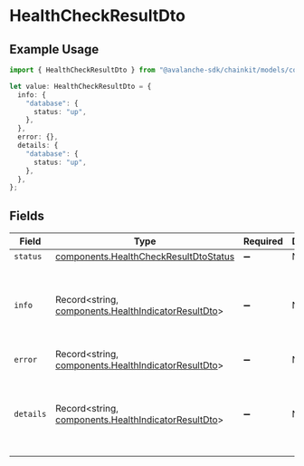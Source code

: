 # HealthCheckResultDto

## Example Usage

```typescript
import { HealthCheckResultDto } from "@avalanche-sdk/chainkit/models/components";

let value: HealthCheckResultDto = {
  info: {
    "database": {
      status: "up",
    },
  },
  error: {},
  details: {
    "database": {
      status: "up",
    },
  },
};
```

## Fields

| Field                                                                                                      | Type                                                                                                       | Required                                                                                                   | Description                                                                                                | Example                                                                                                    |
| ---------------------------------------------------------------------------------------------------------- | ---------------------------------------------------------------------------------------------------------- | ---------------------------------------------------------------------------------------------------------- | ---------------------------------------------------------------------------------------------------------- | ---------------------------------------------------------------------------------------------------------- |
| `status`                                                                                                   | [components.HealthCheckResultDtoStatus](../../models/components/healthcheckresultdtostatus.md)             | :heavy_minus_sign:                                                                                         | N/A                                                                                                        |                                                                                                            |
| `info`                                                                                                     | Record<string, [components.HealthIndicatorResultDto](../../models/components/healthindicatorresultdto.md)> | :heavy_minus_sign:                                                                                         | N/A                                                                                                        | {<br/>"database": {<br/>"status": "up"<br/>}<br/>}                                                         |
| `error`                                                                                                    | Record<string, [components.HealthIndicatorResultDto](../../models/components/healthindicatorresultdto.md)> | :heavy_minus_sign:                                                                                         | N/A                                                                                                        | {}                                                                                                         |
| `details`                                                                                                  | Record<string, [components.HealthIndicatorResultDto](../../models/components/healthindicatorresultdto.md)> | :heavy_minus_sign:                                                                                         | N/A                                                                                                        | {<br/>"database": {<br/>"status": "up"<br/>}<br/>}                                                         |